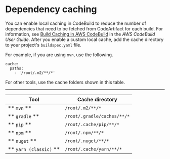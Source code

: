 # Dependency caching<a name="dependency-caching"></a>

You can enable local caching in CodeBuild to reduce the number of dependencies that need to be fetched from CodeArtifact for each build\. For information, see [Build Caching in AWS CodeBuild](https://docs.aws.amazon.com/codebuild/latest/userguide/build-caching.html) in the *AWS CodeBuild User Guide*\. After you enable a custom local cache, add the cache directory to your project's `buildspec.yaml` file\.

For example, if you are using `mvn`, use the following\.

```
cache:
  paths:
    - '/root/.m2/**/*'
```

For other tools, use the cache folders shown in this table\.


****  

| Tool | Cache directory | 
| --- | --- | 
|   ** `mvn` **   |   `/root/.m2/**/*`   | 
|   ** `gradle` **   |   `/root/.gradle/caches/**/*`   | 
|   ** `pip` **   |   `/root/.cache/pip/**/*`   | 
|   ** `npm` **   |   `/root/.npm/**/*`   | 
|   ** `nuget` **   |   `/root/.nuget/**/*`   | 
|   ** `yarn (classic)` **   |   `/root/.cache/yarn/**/*`   | 
